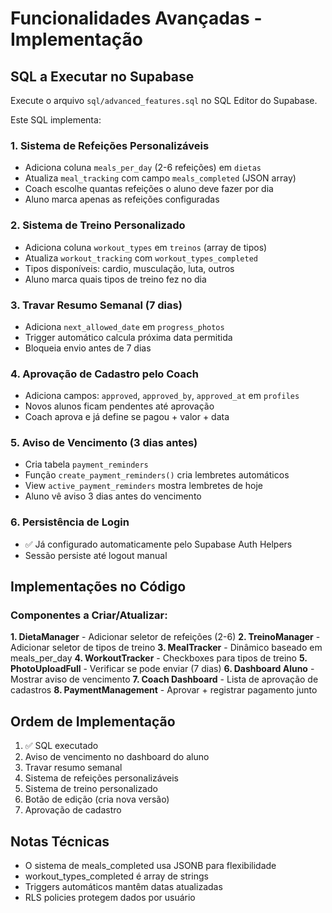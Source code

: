 # Funcionalidades Avançadas - Implementação

## SQL a Executar no Supabase

Execute o arquivo `sql/advanced_features.sql` no SQL Editor do Supabase.

Este SQL implementa:

### 1. Sistema de Refeições Personalizáveis
- Adiciona coluna `meals_per_day` (2-6 refeições) em `dietas`
- Atualiza `meal_tracking` com campo `meals_completed` (JSON array)
- Coach escolhe quantas refeições o aluno deve fazer por dia
- Aluno marca apenas as refeições configuradas

### 2. Sistema de Treino Personalizado
- Adiciona coluna `workout_types` em `treinos` (array de tipos)
- Atualiza `workout_tracking` com `workout_types_completed`
- Tipos disponíveis: cardio, musculação, luta, outros
- Aluno marca quais tipos de treino fez no dia

### 3. Travar Resumo Semanal (7 dias)
- Adiciona `next_allowed_date` em `progress_photos`
- Trigger automático calcula próxima data permitida
- Bloqueia envio antes de 7 dias

### 4. Aprovação de Cadastro pelo Coach
- Adiciona campos: `approved`, `approved_by`, `approved_at` em `profiles`
- Novos alunos ficam pendentes até aprovação
- Coach aprova e já define se pagou + valor + data

### 5. Aviso de Vencimento (3 dias antes)
- Cria tabela `payment_reminders`
- Função `create_payment_reminders()` cria lembretes automáticos
- View `active_payment_reminders` mostra lembretes de hoje
- Aluno vê aviso 3 dias antes do vencimento

### 6. Persistência de Login
- ✅ Já configurado automaticamente pelo Supabase Auth Helpers
- Sessão persiste até logout manual

## Implementações no Código

### Componentes a Criar/Atualizar:

**1. DietaManager** - Adicionar seletor de refeições (2-6)
**2. TreinoManager** - Adicionar seletor de tipos de treino
**3. MealTracker** - Dinâmico baseado em meals_per_day
**4. WorkoutTracker** - Checkboxes para tipos de treino
**5. PhotoUploadFull** - Verificar se pode enviar (7 dias)
**6. Dashboard Aluno** - Mostrar aviso de vencimento
**7. Coach Dashboard** - Lista de aprovação de cadastros
**8. PaymentManagement** - Aprovar + registrar pagamento junto

## Ordem de Implementação

1. ✅ SQL executado
2. Aviso de vencimento no dashboard do aluno
3. Travar resumo semanal
4. Sistema de refeições personalizáveis
5. Sistema de treino personalizado
6. Botão de edição (cria nova versão)
7. Aprovação de cadastro

## Notas Técnicas

- O sistema de meals_completed usa JSONB para flexibilidade
- workout_types_completed é array de strings
- Triggers automáticos mantêm datas atualizadas
- RLS policies protegem dados por usuário
